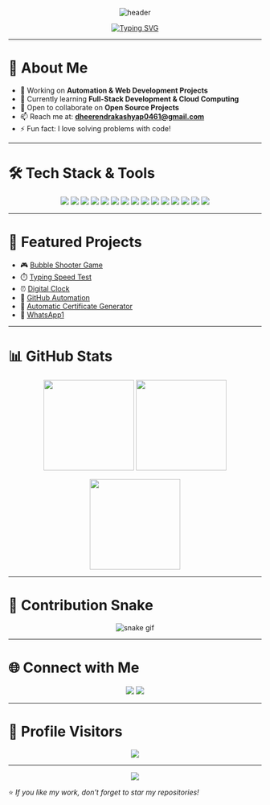 <!-- Banner -->
<p align="center">
  <img src="https://capsule-render.vercel.app/api?type=waving&color=0:00C4FF,100:FF5733&height=200&section=header&text=Dheerendra%20Kashyap&fontSize=45&fontColor=ffffff&animation=fadeIn&fontAlignY=35" alt="header"/>
</p>

<!-- Typing SVG -->
<p align="center">
  <a href="https://git.io/typing-svg">
    <img src="https://readme-typing-svg.herokuapp.com?font=Fira+Code&weight=600&size=26&pause=1000&color=00C4FF&center=true&vCenter=true&width=700&lines=Hi%2C+I'm+Dheerendra+Kashyap!;💻+Passionate+Full+Stack+Developer;🚀+Open+Source+Contributor;🌱+Lifelong+Learner" alt="Typing SVG"/>
  </a>
</p>

---

# 🌟 About Me
- 🔭 Working on **Automation & Web Development Projects**  
- 🌱 Currently learning **Full-Stack Development & Cloud Computing**  
- 👯 Open to collaborate on **Open Source Projects**  
- 📫 Reach me at: **dheerendrakashyap0461@gmail.com**  
- ⚡ Fun fact: I love solving problems with code!  

---

# 🛠️ Tech Stack & Tools  

<p align="center">
  <img src="https://img.shields.io/badge/Python-3776AB?style=for-the-badge&logo=python&logoColor=white"/>
  <img src="https://img.shields.io/badge/JavaScript-F7DF1E?style=for-the-badge&logo=javascript&logoColor=black"/>
  <img src="https://img.shields.io/badge/C-00599C?style=for-the-badge&logo=c&logoColor=white"/>
  <img src="https://img.shields.io/badge/C++-00599C?style=for-the-badge&logo=cplusplus&logoColor=white"/>
  <img src="https://img.shields.io/badge/HTML5-E34F26?style=for-the-badge&logo=html5&logoColor=white"/>
  <img src="https://img.shields.io/badge/CSS3-1572B6?style=for-the-badge&logo=css3&logoColor=white"/>
  <img src="https://img.shields.io/badge/Django-092E20?style=for-the-badge&logo=django&logoColor=white"/>
  <img src="https://img.shields.io/badge/Flask-000000?style=for-the-badge&logo=flask&logoColor=white"/>
  <img src="https://img.shields.io/badge/React-20232A?style=for-the-badge&logo=react&logoColor=61DAFB"/>
  <img src="https://img.shields.io/badge/Node.js-339933?style=for-the-badge&logo=node.js&logoColor=white"/>
  <img src="https://img.shields.io/badge/MySQL-4479A1?style=for-the-badge&logo=mysql&logoColor=white"/>
  <img src="https://img.shields.io/badge/MongoDB-4EA94B?style=for-the-badge&logo=mongodb&logoColor=white"/>
  <img src="https://img.shields.io/badge/Git-F05032?style=for-the-badge&logo=git&logoColor=white"/>
  <img src="https://img.shields.io/badge/GitHub-181717?style=for-the-badge&logo=github&logoColor=white"/>
  <img src="https://img.shields.io/badge/VS%20Code-0078D4?style=for-the-badge&logo=visual-studio-code&logoColor=white"/>
</p>

---

# 📂 Featured Projects
- 🎮 [Bubble Shooter Game](https://github.com/Dheerendra-777/Bubble-Shooter-Game)  
- ⏱️ [Typing Speed Test](https://github.com/Dheerendra-777/TYPING_SPEED_TEST)  
- ⏰ [Digital Clock](https://github.com/Dheerendra-777/Digital_clock)  
- 🤖 [GitHub Automation](https://github.com/Dheerendra-777/Github-Automation)  
- 📝 [Automatic Certificate Generator](https://github.com/Dheerendra-777/Automatic-Certificate-Generator)  
- 📲 [WhatsApp1](https://github.com/Dheerendra-777/WhatsApp1)
---

# 📊 GitHub Stats  

<p align="center">
  <img src="https://github-readme-stats.vercel.app/api?username=Dheerendra-777&show_icons=true&theme=tokyonight" height="180"/>
  <img src="https://github-readme-stats.vercel.app/api/top-langs/?username=Dheerendra-777&layout=compact&theme=tokyonight" height="180"/>
</p>

<p align="center">
  <img src="https://streak-stats.demolab.com/?user=Dheerendra-777&theme=tokyonight&hide_border=true" height="180"/>
</p>

---

# 🐍 Contribution Snake
<p align="center">
  <img src="https://github.com/Dheerendra-777/Dheerendra-777/blob/output/github-contribution-grid-snake.svg" alt="snake gif"/>
</p>

---

# 🌐 Connect with Me  
<p align="center">
  <a href="www.linkedin.com/in/dheerendrakashyap777"><img src="https://img.shields.io/badge/LinkedIn-0A66C2?style=for-the-badge&logo=linkedin&logoColor=white"/></a>
  <a href="mailto:dheerendrakashyap0461@gmail.com"><img src="https://img.shields.io/badge/Gmail-D14836?style=for-the-badge&logo=gmail&logoColor=white"/></a>
</p>

---

# 👀 Profile Visitors  
<p align="center">
  <img src="https://komarev.com/ghpvc/?username=Dheerendra-777&style=for-the-badge&color=blue"/>
</p>

---

<p align="center">
  <img src="https://capsule-render.vercel.app/api?type=waving&color=0:FF5733,100:00C4FF&height=120&section=footer"/>
</p>

⭐️ *If you like my work, don’t forget to star my repositories!*  
